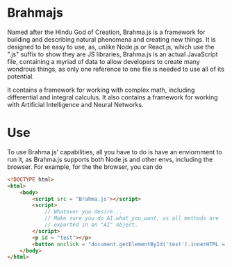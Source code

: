 # Brahmajs

Named after the Hindu God of Creation, Brahma.js is a framework for building and describing natural phenomena and creating new things.
It is designed to be easy to use, as, unlike Node.js or React.js, which use the ".js" suffix to show they are JS libraries, Brahma.js is an actual
JavaScript file, containing a myriad of data to allow developers to create many wondrous things, as only one reference to one file is needed to use all
of its potential.

It contains a framework for working with complex math, including differential and integral calculus. It also contains a framework for working with 
Artificial Intelligence and Neural Networks.

# Use
To use Brahma.js' capabilities, all you have to do is have an enviornment to run it, as Brahma.js supports both Node.js and other envs, including 
the browser. For example, for the the browser, you can do
```html
<!DOCTYPE html>
<html>
    <body>
        <script src = "Brahma.js"></script>
        <script>
            // Whatever you desire...
            // Make sure you do AI.what_you_want, as all methods are
            // exported in an "AI" object.
        </script>
        <p id = "test"></p>
        <button onclick = "document.getElementById('test').innerHTML = test()">test</button>
    </body>
</html>
```
